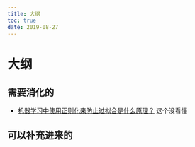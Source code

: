 ```yaml
---
title: 大纲
toc: true
date: 2019-08-27
---
```

# 大纲




## 需要消化的

- [机器学习中使用正则化来防止过拟合是什么原理？](https://www.zhihu.com/question/20700829) 这个没看懂



## 可以补充进来的
